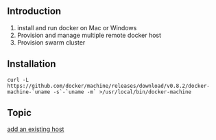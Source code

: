 ## Introduction
1. install and run docker on Mac or Windows  
2. Provision and manage multiple remote docker host  
3. Provision swarm cluster  

## Installation
```
curl -L https://github.com/docker/machine/releases/download/v0.8.2/docker-machine-`uname -s`-`uname -m` >/usr/local/bin/docker-machine
```

## Topic
[add an existing host](https://github.com/docker/machine/issues/2270)
